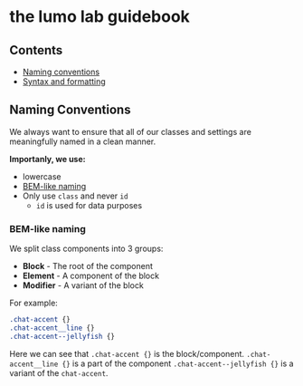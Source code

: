 # the lumo lab guidebook

## Contents
- [Naming conventions](#naming-conventions)
- [Syntax and formatting](#synax-and-formatting)

## Naming Conventions

We always want to ensure that all of our classes and settings are meaningfully named in a clean manner.

**Importanly, we use:**
- lowercase
- [BEM-like naming](#bem-like-naming)
- Only use `class` and never `id`
    - `id` is used for data purposes

### BEM-like naming

We split class components into 3 groups:
- **Block** - The root of the component
- **Element** - A component of the block
- **Modifier** - A variant of the block

For example:
```css
.chat-accent {}
.chat-accent__line {}
.chat-accent--jellyfish {}
```

Here we can see that `.chat-accent {}` is the block/component.
`.chat-accent__line {}` is a part of the component
`.chat-accent--jellyfish {}` is a variant of the `chat-accent`.